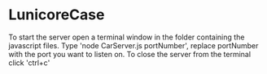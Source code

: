 # LunicoreCase
To start the server open a terminal window in the folder containing the
javascript files.
Type 'node CarServer.js portNumber', replace portNumber with the port you want to listen on.
To close the server from the terminal click 'ctrl+c'